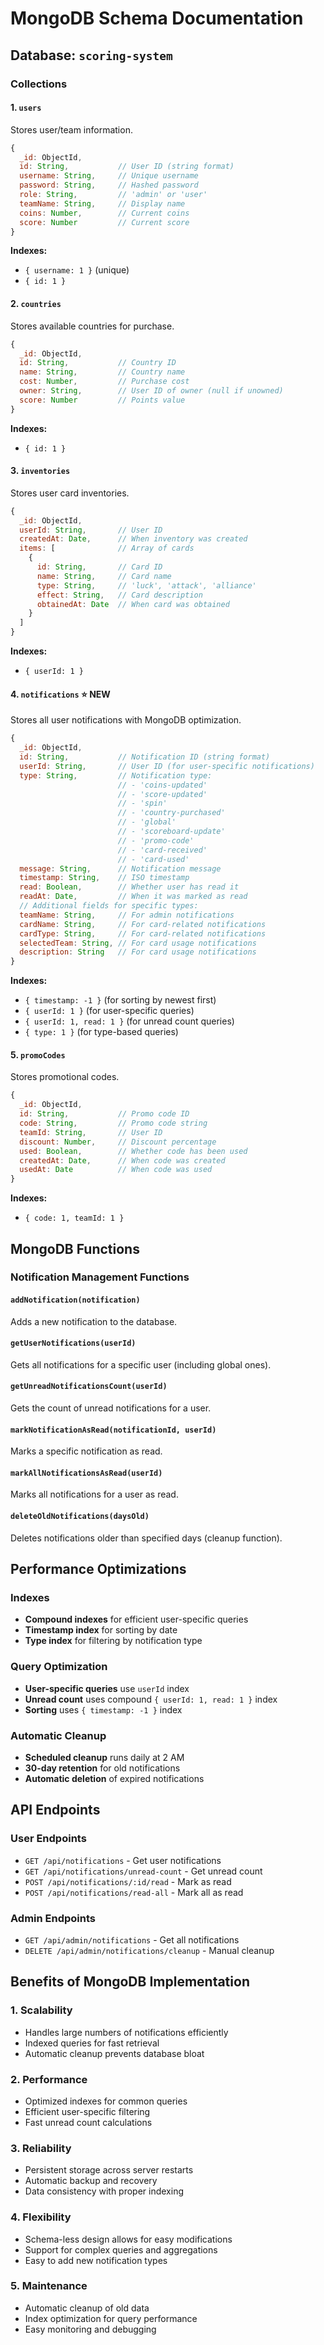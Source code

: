 # MongoDB Schema Documentation

## Database: `scoring-system`

### Collections

#### 1. `users`
Stores user/team information.

```javascript
{
  _id: ObjectId,
  id: String,           // User ID (string format)
  username: String,     // Unique username
  password: String,     // Hashed password
  role: String,         // 'admin' or 'user'
  teamName: String,     // Display name
  coins: Number,        // Current coins
  score: Number         // Current score
}
```

**Indexes:**
- `{ username: 1 }` (unique)
- `{ id: 1 }`

#### 2. `countries`
Stores available countries for purchase.

```javascript
{
  _id: ObjectId,
  id: String,           // Country ID
  name: String,         // Country name
  cost: Number,         // Purchase cost
  owner: String,        // User ID of owner (null if unowned)
  score: Number         // Points value
}
```

**Indexes:**
- `{ id: 1 }`

#### 3. `inventories`
Stores user card inventories.

```javascript
{
  _id: ObjectId,
  userId: String,       // User ID
  createdAt: Date,      // When inventory was created
  items: [              // Array of cards
    {
      id: String,       // Card ID
      name: String,     // Card name
      type: String,     // 'luck', 'attack', 'alliance'
      effect: String,   // Card description
      obtainedAt: Date  // When card was obtained
    }
  ]
}
```

**Indexes:**
- `{ userId: 1 }`

#### 4. `notifications` ⭐ **NEW**
Stores all user notifications with MongoDB optimization.

```javascript
{
  _id: ObjectId,
  id: String,           // Notification ID (string format)
  userId: String,       // User ID (for user-specific notifications)
  type: String,         // Notification type:
                        // - 'coins-updated'
                        // - 'score-updated'
                        // - 'spin'
                        // - 'country-purchased'
                        // - 'global'
                        // - 'scoreboard-update'
                        // - 'promo-code'
                        // - 'card-received'
                        // - 'card-used'
  message: String,      // Notification message
  timestamp: String,    // ISO timestamp
  read: Boolean,        // Whether user has read it
  readAt: Date,         // When it was marked as read
  // Additional fields for specific types:
  teamName: String,     // For admin notifications
  cardName: String,     // For card-related notifications
  cardType: String,     // For card-related notifications
  selectedTeam: String, // For card usage notifications
  description: String   // For card usage notifications
}
```

**Indexes:**
- `{ timestamp: -1 }` (for sorting by newest first)
- `{ userId: 1 }` (for user-specific queries)
- `{ userId: 1, read: 1 }` (for unread count queries)
- `{ type: 1 }` (for type-based queries)

#### 5. `promoCodes`
Stores promotional codes.

```javascript
{
  _id: ObjectId,
  id: String,           // Promo code ID
  code: String,         // Promo code string
  teamId: String,       // User ID
  discount: Number,     // Discount percentage
  used: Boolean,        // Whether code has been used
  createdAt: Date,      // When code was created
  usedAt: Date          // When code was used
}
```

**Indexes:**
- `{ code: 1, teamId: 1 }`

## MongoDB Functions

### Notification Management Functions

#### `addNotification(notification)`
Adds a new notification to the database.

#### `getUserNotifications(userId)`
Gets all notifications for a specific user (including global ones).

#### `getUnreadNotificationsCount(userId)`
Gets the count of unread notifications for a user.

#### `markNotificationAsRead(notificationId, userId)`
Marks a specific notification as read.

#### `markAllNotificationsAsRead(userId)`
Marks all notifications for a user as read.

#### `deleteOldNotifications(daysOld)`
Deletes notifications older than specified days (cleanup function).

## Performance Optimizations

### Indexes
- **Compound indexes** for efficient user-specific queries
- **Timestamp index** for sorting by date
- **Type index** for filtering by notification type

### Query Optimization
- **User-specific queries** use `userId` index
- **Unread count** uses compound `{ userId: 1, read: 1 }` index
- **Sorting** uses `{ timestamp: -1 }` index

### Automatic Cleanup
- **Scheduled cleanup** runs daily at 2 AM
- **30-day retention** for old notifications
- **Automatic deletion** of expired notifications

## API Endpoints

### User Endpoints
- `GET /api/notifications` - Get user notifications
- `GET /api/notifications/unread-count` - Get unread count
- `POST /api/notifications/:id/read` - Mark as read
- `POST /api/notifications/read-all` - Mark all as read

### Admin Endpoints
- `GET /api/admin/notifications` - Get all notifications
- `DELETE /api/admin/notifications/cleanup` - Manual cleanup

## Benefits of MongoDB Implementation

### 1. **Scalability**
- Handles large numbers of notifications efficiently
- Indexed queries for fast retrieval
- Automatic cleanup prevents database bloat

### 2. **Performance**
- Optimized indexes for common queries
- Efficient user-specific filtering
- Fast unread count calculations

### 3. **Reliability**
- Persistent storage across server restarts
- Automatic backup and recovery
- Data consistency with proper indexing

### 4. **Flexibility**
- Schema-less design allows for easy modifications
- Support for complex queries and aggregations
- Easy to add new notification types

### 5. **Maintenance**
- Automatic cleanup of old data
- Index optimization for query performance
- Easy monitoring and debugging 